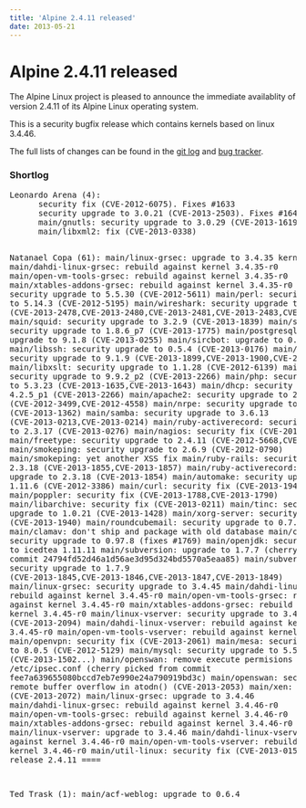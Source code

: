 ```yaml
---
title: 'Alpine 2.4.11 released'
date: 2013-05-21
---
```


# Alpine 2.4.11 released
The Alpine Linux project is pleased to announce the immediate availablity of
version 2.4.11 of its Alpine Linux operating system.

This is a security bugfix release which contains kernels based on linux 3.4.46.

The full lists of changes can be found in the <a href="http://git.alpinelinux.org/cgit/aports/log/?h=v2.4.11">git log</a> and <a href="http://bugs.alpinelinux.org/versions/61">bug tracker</a>.

<h3>Shortlog</h3>
<pre>
Leonardo Arena (4):
      security fix (CVE-2012-6075). Fixes #1633
      security upgrade to 3.0.21 (CVE-2013-2503). Fixes #1647
      main/gnutls: security upgrade to 3.0.29 (CVE-2013-1619). Fixes #1655
      main/libxml2: fix (CVE-2013-0338)

Natanael Copa (61):
      main/linux-grsec: upgrade to 3.4.35 kernel
      main/dahdi-linux-grsec: rebuild against kernel 3.4.35-r0
      main/open-vm-tools-grsec: rebuild against kernel 3.4.35-r0
      main/xtables-addons-grsec: rebuild against kernel 3.4.35-r0
      main/mysql: security upgrade to 5.5.30 (CVE-2012-5611)
      main/perl: security upgrade to 5.14.3 (CVE-2012-5195)
      main/wireshark: security upgrade to 1.6.14 (CVE-2013-2478,CVE-2013-2480,CVE-2013-2481,CVE-2013-2483,CVE-2013-2484,CVE-2013-2488)
      main/squid: security upgrade to 3.2.9 (CVE-2013-1839)
      main/sudo: security upgrade to 1.8.6_p7 (CVE-2013-1775)
      main/postgresql: security upgrade to 9.1.8 (CVE-2013-0255)
      main/sircbot: upgrade to 0.3
      main/libssh: security upgrade to 0.5.4 (CVE-2013-0176)
      main/postgresql: security upgrade to 9.1.9 (CVE-2013-1899,CVE-2013-1900,CVE-2013-1901)
      main/libxslt: security upgrade to 1.1.28 (CVE-2012-6139)
      main/bind: security upgrade to 9.9.2_p2 (CVE-2013-2266)
      main/php: security upgrade to 5.3.23 (CVE-2013-1635,CVE-2013-1643)
      main/dhcp: security upgrade to 4.2.5_p1 (CVE-2013-2266)
      main/apache2: security upgrade to 2.2.24 (CVE-2012-3499,CVE-2012-4558)
      main/nrpe: security upgrade to 2.14 (CVE-2013-1362)
      main/samba: security upgrade to 3.6.13 (CVE-2013-0213,CVE-2013-0214)
      main/ruby-activerecord: security upgrade to 2.3.17 (CVE-2013-0276)
      main/nagios: security fix (CVE-2012-6096)
      main/freetype: security upgrade to 2.4.11 (CVE-2012-5668,CVE-2012-5669)
      main/smokeping: security upgrade to 2.6.9 (CVE-2012-0790)
      main/smokeping: yet another XSS fix
      main/ruby-rails: security upgrade to 2.3.18 (CVE-2013-1855,CVE-2013-1857)
      main/ruby-activerecord: security upgrade to 2.3.18 (CVE-2013-1854)
      main/automake: security upgrade to 1.11.6 (CVE-2012-3386)
      main/curl: security fix (CVE-2013-1944)
      main/poppler: security fix (CVE-2013-1788,CVE-2013-1790)
      main/libarchive: security fix (CVE-2013-0211)
      main/tinc: security upgrade to 1.0.21 (CVE-2013-1428)
      main/xorg-server: security fix (CVE-2013-1940)
      main/roundcubemail: security upgrade to 0.7.4
      main/clamav: don't ship and package with old database
      main/clamav: security upgrade to 0.97.8 (fixes #1769)
      main/openjdk: security upgrade to icedtea 1.11.11
      main/subversion: upgrade to 1.7.7     (cherry picked from commit 24794fd52d46a1d56ae3d95d324bd5570a5eaa85)
      main/subversion: security upgrade to 1.7.9 (CVE-2013-1845,CVE-2013-1846,CVE-2013-1847,CVE-2013-1849)
      main/linux-grsec: security upgrade to 3.4.45
      main/dahdi-linux-grsec: rebuild against kernel 3.4.45-r0
      main/open-vm-tools-grsec: rebuild against kernel 3.4.45-r0
      main/xtables-addons-grsec: rebuild against kernel 3.4.45-r0
      main/linux-vserver: security upgrade to 3.4.45 (CVE-2013-2094)
      main/dahdi-linux-vserver: rebuild against kernel 3.4.45-r0
      main/open-vm-tools-vserver: rebuild against kernel 3.4.45-r0
      main/openvpn: security fix (CVE-2013-2061)
      main/mesa: security upgrade to 8.0.5 (CVE-2012-5129)
      main/mysql: security upgrade to 5.5.31 (CVE-2013-1502...)
      main/openswan: remove execute permisions from /etc/ipsec.conf     (cherry picked from commit fee7a639655080bccd7eb7e990e24a790919bd3c)
      main/openswan: securiy fix remote buffer overflow in atodn() (CVE-2013-2053)
      main/xen: security fix (CVE-2013-2072)
      main/linux-grsec: upgrade to 3.4.46
      main/dahdi-linux-grsec: rebuild against kernel 3.4.46-r0
      main/open-vm-tools-grsec: rebuild against kernel 3.4.46-r0
      main/xtables-addons-grsec: rebuild against kernel 3.4.46-r0
      main/linux-vserver: upgrade to 3.4.46
      main/dahdi-linux-vserver: rebuild against kernel 3.4.46-r0
      main/open-vm-tools-vserver: rebuild against kernel 3.4.46-r0
      main/util-linux: security fix (CVE-2013-0157)
      ==== release 2.4.11 ====

Ted Trask (1):
      main/acf-weblog: upgrade to 0.6.4
</pre>

